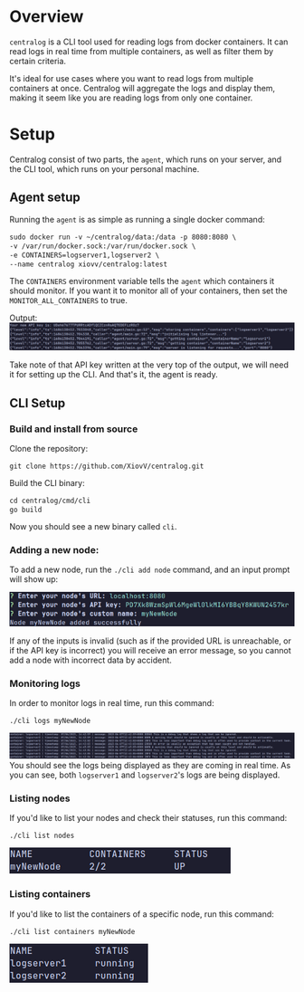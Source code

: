 # Overview
`centralog` is a CLI tool used for reading logs from docker containers. It can read logs in real time from multiple containers, 
as well as filter them by certain criteria.

It's ideal for use cases where you want to read logs from multiple containers at once. Centralog will aggregate the logs 
and display them, making it seem like you are reading logs from only one container.

# Setup
Centralog consist of two parts, the `agent`, which runs on your server, and the CLI tool, which runs on your personal machine.

## Agent setup
Running the `agent` is as simple as running a single docker command:
```shell
sudo docker run -v ~/centralog/data:/data -p 8080:8080 \
-v /var/run/docker.sock:/var/run/docker.sock \ 
-e CONTAINERS=logserver1,logserver2 \
--name centralog xiovv/centralog:latest
```

The `CONTAINERS` environment variable tells the `agent` which containers it should monitor. If you want it to monitor all of your containers, then set the `MONITOR_ALL_CONTAINERS` to true.

Output:
![](images/agent_initial_run.png)

Take note of that API key written at the very top of the output, we will need it for setting up the CLI. And that's it, the agent is ready.

## CLI Setup
### Build and install from source
Clone the repository:
```shell
git clone https://github.com/XiovV/centralog.git
```
Build the CLI binary:
```shell
cd centralog/cmd/cli
go build
```
Now you should see a new binary called `cli`.

### Adding a new node:
To add a new node, run the `./cli add node` command, and an input prompt will show up:

![](images/add_node_prompt.png)

If any of the inputs is invalid (such as if the provided URL is unreachable, or if the API key is incorrect) you will receive an error message, so you cannot add a node with incorrect data by accident.

### Monitoring logs
In order to monitor logs in real time, run this command:
```shell
./cli logs myNewNode
```
![](images/logs_realtime.png)
You should see the logs being displayed as they are coming in real time. As you can see, both `logserver1` and `logserver2`'s logs are being displayed.

### Listing nodes
If you'd like to list your nodes and check their statuses, run this command:
```shell
./cli list nodes
```
![](images/node_list.png)

### Listing containers
If you'd like to list the containers of a specific node, run this command:
```shell
./cli list containers myNewNode
```
![](images/containers_list.png)

